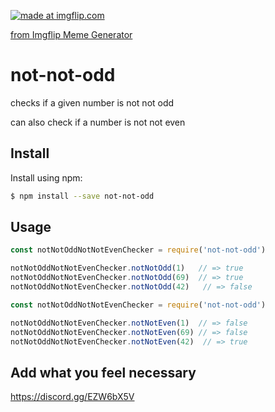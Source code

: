 <a href="https://imgflip.com/i/89trzm"><img src="https://i.imgflip.com/89trzm.jpg" title="made at imgflip.com"/></a><div><a href="https://imgflip.com/memegenerator">from Imgflip Meme Generator</a></div>

# not-not-odd

checks if a given number is not not odd

can also check if a number is not not even


## Install

Install using npm:

```sh
$ npm install --save not-not-odd
```

## Usage


```js
const notNotOddNotNotEvenChecker = require('not-not-odd')

notNotOddNotNotEvenChecker.notNotOdd(1)   // => true
notNotOddNotNotEvenChecker.notNotOdd(69)  // => true
notNotOddNotNotEvenChecker.notNotOdd(42)   // => false
```



```js
const notNotOddNotNotEvenChecker = require('not-not-odd')

notNotOddNotNotEvenChecker.notNotEven(1)  // => false
notNotOddNotNotEvenChecker.notNotEven(69) // => false
notNotOddNotNotEvenChecker.notNotEven(42)  // => true
```
## Add what you feel necessary
https://discord.gg/EZW6bX5V
